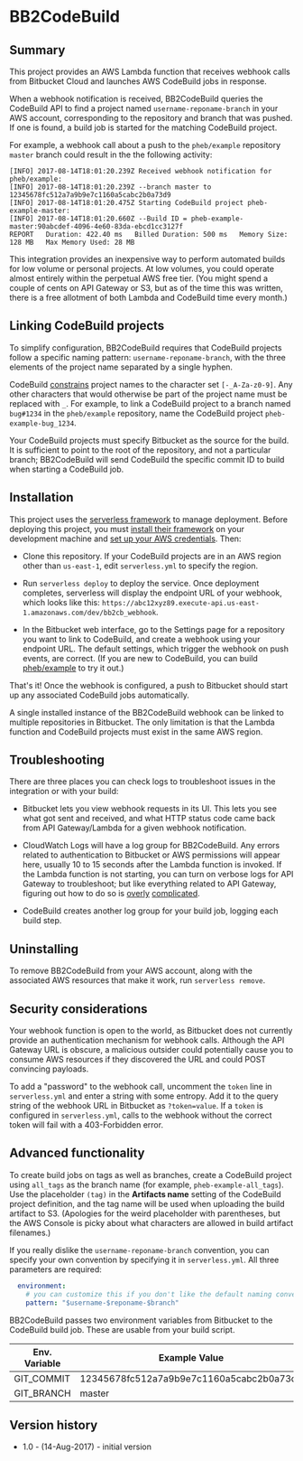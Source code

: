 # BB2CodeBuild

## Summary

This project provides an AWS Lambda function that receives webhook calls from
Bitbucket Cloud and launches AWS CodeBuild jobs in response.

When a webhook notification is received, BB2CodeBuild queries the CodeBuild API
to find a project named `username-reponame-branch` in your AWS account,
corresponding to the repository and branch that was pushed. If one is found, a build job is
started for the matching CodeBuild project.

For example, a webhook call about a push to the `pheb/example` repository
`master` branch could result in the the following activity:

```text
[INFO] 2017-08-14T18:01:20.239Z Received webhook notification for pheb/example:
[INFO] 2017-08-14T18:01:20.239Z --branch master to 12345678fc512a7a9b9e7c1160a5cabc2b0a73d9
[INFO] 2017-08-14T18:01:20.475Z Starting CodeBuild project pheb-example-master:
[INFO] 2017-08-14T18:01:20.660Z --Build ID = pheb-example-master:90abcdef-4096-4e60-83da-ebcd1cc3127f
REPORT   Duration: 422.40 ms   Billed Duration: 500 ms   Memory Size: 128 MB   Max Memory Used: 28 MB
```

This integration provides an inexpensive way to perform automated builds for low
volume or personal projects. At low volumes, you could operate almost entirely
within the perpetual AWS free tier. (You might spend a couple of cents on API
Gateway or S3, but as of the time this was written, there is a free allotment of
both Lambda and CodeBuild time every month.)

## Linking CodeBuild projects

To simplify configuration, BB2CodeBuild requires that CodeBuild projects follow
a specific naming pattern: `username-reponame-branch`, with the three elements
of the project name separated by a single hyphen.

CodeBuild [constrains][chars] project names to the character set
`[-_A-Za-z0-9]`. Any other characters that would otherwise be part of the
project name must be replaced with `_`. For example, to link a CodeBuild project
to a branch named `bug#1234` in the `pheb/example` repository, name the
CodeBuild project `pheb-example-bug_1234`.

Your CodeBuild projects must specify Bitbucket as the source for the build. It
is sufficient to point to the root of the repository, and not a particular
branch; BB2CodeBuild will send CodeBuild the specific commit ID to build when
starting a CodeBuild job.

## Installation

This project uses the [serverless framework][sf] to manage deployment. Before
deploying this project, you must [install their framework][sfinst] on your
development machine and [set up your AWS credentials][sfcreds]. Then:

* Clone this repository. If your CodeBuild projects are in an AWS region other
  than `us-east-1`, edit `serverless.yml` to specify the region.

* Run `serverless deploy` to deploy the service. Once deployment completes,
  serverless will display the endpoint URL of your webhook, which looks like
  this:
  `https://abc12xyz89.execute-api.us-east-1.amazonaws.com/dev/bb2cb_webhook`.

* In the Bitbucket web interface, go to the Settings page for a repository you
  want to link to CodeBuild, and create a webhook using your endpoint URL. The
  default settings, which trigger the webhook on push events, are correct. (If
  you are new to CodeBuild, you can build [pheb/example][phebex] to try it out.)

That's it! Once the webhook is configured, a push to Bitbucket should start up
any associated CodeBuild jobs automatically.

A single installed instance of the BB2CodeBuild webhook can be linked to
multiple repositories in Bitbucket. The only limitation is that the Lambda
function and CodeBuild projects must exist in the same AWS region.

## Troubleshooting

There are three places you can check logs to troubleshoot issues in the integration or
with your build:

* Bitbucket lets you view webhook requests in its UI. This lets you see what got
  sent and received, and what HTTP status code came back from API Gateway/Lambda
  for a given webhook notification.

* CloudWatch Logs will have a log group for BB2CodeBuild. Any errors related to
  authentication to Bitbucket or AWS permissions will appear here, usually 10 to
  15 seconds after the Lambda function is invoked. If the Lambda function is not
  starting, you can turn on verbose logs for API Gateway to troubleshoot; but
  like everything related to API Gateway, figuring out how to do so is
  [overly][ugh] [complicated][oof].

* CodeBuild creates another log group for your build job, logging each build
  step.

## Uninstalling

To remove BB2CodeBuild from your AWS account, along with the associated AWS
resources that make it work, run `serverless remove`.

## Security considerations

Your webhook function is open to the world, as Bitbucket does not currently
provide an authentication mechanism for webhook calls. Although the API Gateway
URL is obscure, a malicious outsider could potentially cause you to consume AWS
resources if they discovered the URL and could POST convincing payloads.

To add a "password" to the webhook call, uncomment the `token` line in
`serverless.yml` and enter a string with some entropy. Add it to the query
string of the webhook URL in Bitbucket as `?token=value`. If a `token` is
configured in `serverless.yml`, calls to the webhook without the correct token
will fail with a 403-Forbidden error.

## Advanced functionality

To create build jobs on tags as well as branches, create a CodeBuild project
using `all_tags` as the branch name (for example, `pheb-example-all_tags`). Use
the placeholder `(tag)` in the **Artifacts name** setting of the CodeBuild
project definition, and the tag name will be used when uploading the build
artifact to S3. (Apologies for the weird placeholder with parentheses, but the
AWS Console is picky about what characters are allowed in build artifact
filenames.)

If you really dislike the `username-reponame-branch` convention, you can specify
your own convention by specifying it in `serverless.yml`. All three parameters
are required:

```yaml
  environment:
    # you can customize this if you don't like the default naming convention for CodeBuild projects
    pattern: "$username-$reponame-$branch"
```

BB2CodeBuild passes two environment variables from Bitbucket to the CodeBuild
build job. These are usable from your build script.

| Env. Variable | Example Value                            |
| ------------- |------------------------------------------|
| GIT_COMMIT    | 12345678fc512a7a9b9e7c1160a5cabc2b0a73d9 |
| GIT_BRANCH    | master                                   |

## Version history

* 1.0 - (14-Aug-2017) - initial version

[example]: https://bitbucket.org/pheb/example
[chars]: http://docs.aws.amazon.com/codebuild/latest/userguide/limits.html
[sf]: https://serverless.com
[sfinst]: https://serverless.com/framework/docs/providers/aws/guide/installation/
[sfcreds]: https://serverless.com/framework/docs/providers/aws/guide/credentials/
[phebex]: https://bitbucket.org/pheb/example
[ugh]: https://aws.amazon.com/premiumsupport/knowledge-center/api-gateway-cloudwatch-logs/
[oof]: http://docs.aws.amazon.com/apigateway/latest/developerguide/stages.html#how-to-stage-settings